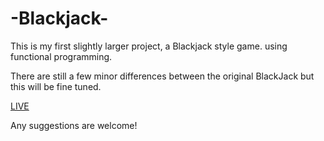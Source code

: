 # -Blackjack-

This is my first slightly larger project, a Blackjack style game. using functional programming.

There are still a few minor differences between the original BlackJack but this will be fine tuned.

<a href="https://kkinod.github.io/-Blackjack-" >LIVE</a>

Any suggestions are welcome!
